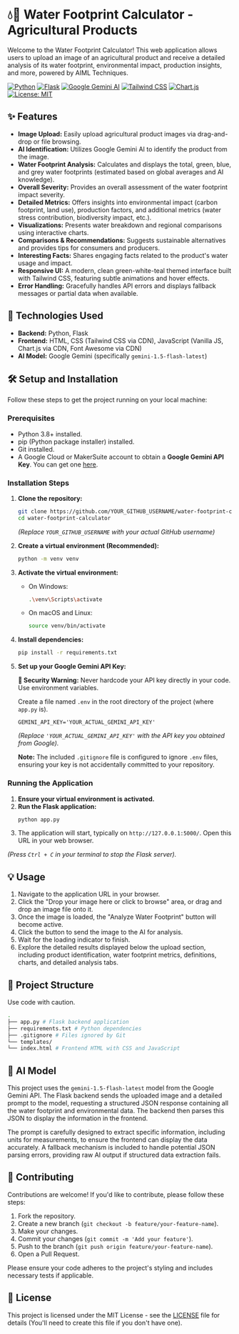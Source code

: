 # 💧🌱 Water Footprint Calculator - Agricultural Products

Welcome to the Water Footprint Calculator! This web application allows users to upload an image of an agricultural product and receive a detailed analysis of its water footprint, environmental impact, production insights, and more, powered by AIML Techniques.

[![Python](https://img.shields.io/badge/Python-3.8%2B-blue?logo=python)](https://www.python.org/)
[![Flask](https://img.shields.io/badge/Flask-2.3%2B-lightgrey?logo=flask)](https://flask.palletsprojects.com/)
[![Google Gemini AI](https://img.shields.io/badge/Google%20Gemini-AI-4285F4?logo=google)](https://ai.google.dev/models/gemini)
[![Tailwind CSS](https://img.shields.io/badge/Tailwind%20CSS-3.0%2B-06B6D4?logo=tailwindcss)](https://tailwindcss.com/)
[![Chart.js](https://img.shields.io/badge/Chart.js-3.9%2B-FF6384?logo=chartdotjs)](https://www.chartjs.org/)
[![License: MIT](https://img.shields.io/badge/License-MIT-yellow.svg)](https://opensource.org/licenses/MIT)

## ✨ Features

*   **Image Upload:** Easily upload agricultural product images via drag-and-drop or file browsing.
*   **AI Identification:** Utilizes Google Gemini AI to identify the product from the image.
*   **Water Footprint Analysis:** Calculates and displays the total, green, blue, and grey water footprints (estimated based on global averages and AI knowledge).
*   **Overall Severity:** Provides an overall assessment of the water footprint impact severity.
*   **Detailed Metrics:** Offers insights into environmental impact (carbon footprint, land use), production factors, and additional metrics (water stress contribution, biodiversity impact, etc.).
*   **Visualizations:** Presents water breakdown and regional comparisons using interactive charts.
*   **Comparisons & Recommendations:** Suggests sustainable alternatives and provides tips for consumers and producers.
*   **Interesting Facts:** Shares engaging facts related to the product's water usage and impact.
*   **Responsive UI:** A modern, clean green-white-teal themed interface built with Tailwind CSS, featuring subtle animations and hover effects.
*   **Error Handling:** Gracefully handles API errors and displays fallback messages or partial data when available.

## 🚀 Technologies Used

*   **Backend:** Python, Flask
*   **Frontend:** HTML, CSS (Tailwind CSS via CDN), JavaScript (Vanilla JS, Chart.js via CDN, Font Awesome via CDN)
*   **AI Model:** Google Gemini (specifically `gemini-1.5-flash-latest`)

## 🛠️ Setup and Installation

Follow these steps to get the project running on your local machine:

### Prerequisites

*   Python 3.8+ installed.
*   pip (Python package installer) installed.
*   Git installed.
*   A Google Cloud or MakerSuite account to obtain a **Google Gemini API Key**. You can get one [here](https://aistudio.google.com/app/apikey).

### Installation Steps

1.  **Clone the repository:**
    ```bash
    git clone https://github.com/YOUR_GITHUB_USERNAME/water-footprint-calculator.git
    cd water-footprint-calculator
    ```
    *(Replace `YOUR_GITHUB_USERNAME` with your actual GitHub username)*

2.  **Create a virtual environment (Recommended):**
    ```bash
    python -m venv venv
    ```

3.  **Activate the virtual environment:**
    *   On Windows:
        ```bash
        .\venv\Scripts\activate
        ```
    *   On macOS and Linux:
        ```bash
        source venv/bin/activate
        ```

4.  **Install dependencies:**
    ```bash
    pip install -r requirements.txt
    ```

5.  **Set up your Google Gemini API Key:**

    **🚨 Security Warning:** Never hardcode your API key directly in your code. Use environment variables.

    Create a file named `.env` in the root directory of the project (where `app.py` is).
    ```env
    GEMINI_API_KEY='YOUR_ACTUAL_GEMINI_API_KEY'
    ```
    *(Replace `'YOUR_ACTUAL_GEMINI_API_KEY'` with the API key you obtained from Google).*

    **Note:** The included `.gitignore` file is configured to ignore `.env` files, ensuring your key is not accidentally committed to your repository.

### Running the Application

1.  **Ensure your virtual environment is activated.**
2.  **Run the Flask application:**
    ```bash
    python app.py
    ```
3.  The application will start, typically on `http://127.0.0.1:5000/`. Open this URL in your web browser.

*(Press `Ctrl + C` in your terminal to stop the Flask server).*

## 💡 Usage

1.  Navigate to the application URL in your browser.
2.  Click the "Drop your image here or click to browse" area, or drag and drop an image file onto it.
3.  Once the image is loaded, the "Analyze Water Footprint" button will become active.
4.  Click the button to send the image to the AI for analysis.
5.  Wait for the loading indicator to finish.
6.  Explore the detailed results displayed below the upload section, including product identification, water footprint metrics, definitions, charts, and detailed analysis tabs.

## 📁 Project Structure
Use code with caution.
```bash
.
├── app.py # Flask backend application
├── requirements.txt # Python dependencies
├── .gitignore # Files ignored by Git
└── templates/
└── index.html # Frontend HTML with CSS and JavaScript
```

## 🤖 AI Model

This project uses the `gemini-1.5-flash-latest` model from the Google Gemini API. The Flask backend sends the uploaded image and a detailed prompt to the model, requesting a structured JSON response containing all the water footprint and environmental data. The backend then parses this JSON to display the information in the frontend.

The prompt is carefully designed to extract specific information, including units for measurements, to ensure the frontend can display the data accurately. A fallback mechanism is included to handle potential JSON parsing errors, providing raw AI output if structured data extraction fails.

## 👋 Contributing

Contributions are welcome! If you'd like to contribute, please follow these steps:

1.  Fork the repository.
2.  Create a new branch (`git checkout -b feature/your-feature-name`).
3.  Make your changes.
4.  Commit your changes (`git commit -m 'Add your feature'`).
5.  Push to the branch (`git push origin feature/your-feature-name`).
6.  Open a Pull Request.

Please ensure your code adheres to the project's styling and includes necessary tests if applicable.

## 📄 License

This project is licensed under the MIT License - see the [LICENSE](LICENSE) file for details (You'll need to create this file if you don't have one).
